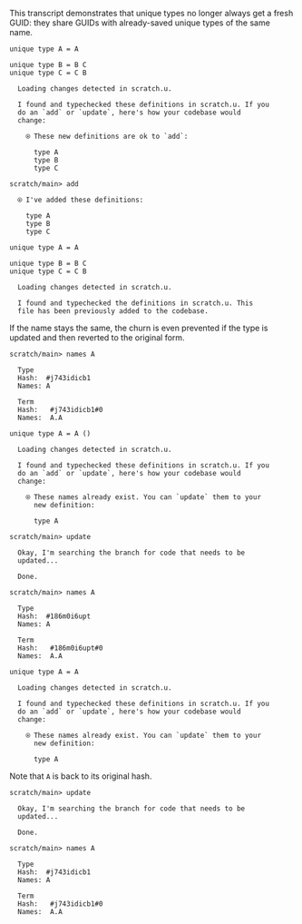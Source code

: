 This transcript demonstrates that unique types no longer always get a fresh GUID: they share GUIDs with already-saved
unique types of the same name.

``` unison
unique type A = A

unique type B = B C
unique type C = C B
```

``` ucm :added-by-ucm
  Loading changes detected in scratch.u.

  I found and typechecked these definitions in scratch.u. If you
  do an `add` or `update`, here's how your codebase would
  change:

    ⍟ These new definitions are ok to `add`:
    
      type A
      type B
      type C
```

``` ucm
scratch/main> add

  ⍟ I've added these definitions:

    type A
    type B
    type C
```

``` unison
unique type A = A

unique type B = B C
unique type C = C B
```

``` ucm :added-by-ucm
  Loading changes detected in scratch.u.

  I found and typechecked the definitions in scratch.u. This
  file has been previously added to the codebase.
```

If the name stays the same, the churn is even prevented if the type is updated and then reverted to the original form.

``` ucm
scratch/main> names A

  Type
  Hash:  #j743idicb1
  Names: A

  Term
  Hash:   #j743idicb1#0
  Names:  A.A
```

``` unison
unique type A = A ()
```

``` ucm :added-by-ucm
  Loading changes detected in scratch.u.

  I found and typechecked these definitions in scratch.u. If you
  do an `add` or `update`, here's how your codebase would
  change:

    ⍟ These names already exist. You can `update` them to your
      new definition:
    
      type A
```

``` ucm
scratch/main> update

  Okay, I'm searching the branch for code that needs to be
  updated...

  Done.

scratch/main> names A

  Type
  Hash:  #186m0i6upt
  Names: A

  Term
  Hash:   #186m0i6upt#0
  Names:  A.A
```

``` unison
unique type A = A
```

``` ucm :added-by-ucm
  Loading changes detected in scratch.u.

  I found and typechecked these definitions in scratch.u. If you
  do an `add` or `update`, here's how your codebase would
  change:

    ⍟ These names already exist. You can `update` them to your
      new definition:
    
      type A
```

Note that `A` is back to its original hash.

``` ucm
scratch/main> update

  Okay, I'm searching the branch for code that needs to be
  updated...

  Done.

scratch/main> names A

  Type
  Hash:  #j743idicb1
  Names: A

  Term
  Hash:   #j743idicb1#0
  Names:  A.A
```
